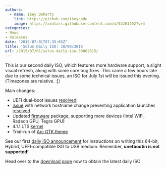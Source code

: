 ```yaml
---
authors:
  - name: Ikey Doherty
    link: https://github.com/ikeycode
    image: https://avatars.githubusercontent.com/u/53261402?v=4
categories:
- News
- Releases
date: "2015-07-01T07:35:05Z"
title: 'Solus Daily ISO: 30/06/2015'
url: /2015/07/01/solus-daily-iso-30062015/
---
```


This is our second daily ISO, which features more hardware support, a slight visual refresh, along with some core bug fixes. This came a few hours late due to some technical issues, an ISO for July 1st will be issued this evening. (Timezones are relative. :])

Main changes:

- UEFI dual-boot issues [resolved](https://git.solus-project.com/packages/os-installer/commit/?h=os-installer-2-16)
- [Issue](https://github.com/solus-project/repository/issues/99) with network hostname change preventing application launches [resolved](https://git.solus-project.com/packages/dhcpcd/commit/?h=dhcpcd-5.6.7-5)
- Updated [firmware](https://git.solus-project.com/packages/linux-firmware/commit/?h=linux-firmware-20150513-4) package, supporting more devices (Intel WiFi, Radeon GPU, Tegra GPU)
- 4.1.1 LTS [kernel](https://git.solus-project.com/packages/kernel/commit/?h=kernel-4.1.1-49)
- Trial-run of [Arc GTK theme](https://github.com/horst3180/Arc-theme)

See our first [daily ISO announcement](https://solus-project.com/2015/06/29/first-unstable-daily-iso/) for instructions on writing this 64-bit, Hybrid, UEFI-compatible ISO to USB medium. Remember, **unetbootin is not supported!**

Head over to the [download page](https://solus-project.com/download) now to obtain the latest daily ISO